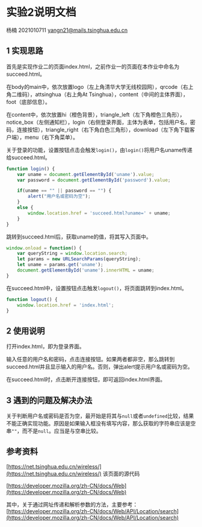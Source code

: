 # 实验2说明文档

杨楠 2021010711 yangn21@mails.tsinghua.edu.cn

## 1 实现思路

首先是实现作业二的页面index.html，之前作业一的页面在本作业中命名为succeed.html。

在body的main中，依次放置logo（左上角清华大学无线校园网），qrcode（右上角二维码），attsinghua（右上角At Tsinghua），content（中间的主体界面），foot（底部信息）。

在content中，依次放置hi（橙色背景），triangle_left（左下角橙色三角形），notice_box（左侧通知栏），login（右侧登录界面，主体为表单，包括用户名，密码，连接按钮），triangle_right（右下角白色三角形），download（左下角下载客户端），menu（右下角菜单）。

关于登录的功能，设置按钮点击会触发`login()`，由`login()`将用户名uname传递给succeed.html。

```js
function login() {
    var uname = document.getElementById('uname').value;
    var password = document.getElementById('password').value;

    if(uname == "" || password == "") {
        alert("用户名或密码为空");
    }
    else {
        window.location.href = 'succeed.html?uname=' + uname;
    }
}
```

跳转到succeed.html后，获取uname的值，将其写入页面中。

```js
window.onload = function() {
    var queryString = window.location.search;
    let params = new URLSearchParams(queryString);
    let uname = params.get('uname');
    document.getElementById('uname').innerHTML = uname;
}
```

在succeed.html中，设置按钮点击触发`logout()`，将页面跳转到index.html。

```js
function logout() {
    window.location.href = 'index.html';
}
```

## 2 使用说明

打开index.html，即为登录界面。

输入任意的用户名和密码，点击连接按钮。如果两者都非空，那么跳转到succeed.html并且显示输入的用户名。否则，弹出alert提示用户名或密码为空。

在succeed.html时，点击断开连接按钮，即可返回index.html界面。


## 3 遇到的问题及解决办法

关于判断用户名或密码是否为空，最开始是将其与`null`或者`undefined`比较，结果不能正确实现功能。原因是如果输入框没有填写内容，那么获取的字符串应该是空串`""`，而不是`null`。应当是与空串比较。

## 参考资料

[https://net.tsinghua.edu.cn/wireless/](https://net.tsinghua.edu.cn/wireless/) 该页面的源代码

[https://developer.mozilla.org/zh-CN/docs/Web](https://developer.mozilla.org/zh-CN/docs/Web)

其中，关于通过网址传递和解析参数的方法，主要参考：[https://developer.mozilla.org/zh-CN/docs/Web/API/Location/search](https://developer.mozilla.org/zh-CN/docs/Web/API/Location/search)

